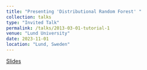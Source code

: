 ```yaml
---
title: "Presenting 'Distributional Random Forest' "
collection: talks
type: "Invited Talk"
permalink: /talks/2013-03-01-tutorial-1
venue: "Lund University"
date: 2023-11-01
location: "Lund, Sweden"
---
```


[Slides](/files/DRF_Presentation_Inria.pdf)

